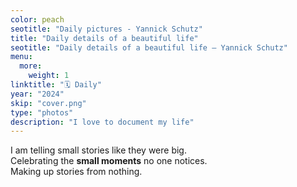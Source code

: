 ```yaml
---
color: peach
seotitle: "Daily pictures - Yannick Schutz"
title: "Daily details of a beautiful life"
seotitle: "Daily details of a beautiful life – Yannick Schutz"
menu:
  more:
    weight: 1
linktitle: "🗓️ Daily"
year: "2024"
skip: "cover.png"
type: "photos"
description: "I love to document my life"
---
```


I am telling small stories like they were big.  
Celebrating the **small moments** no one notices.  
Making up stories from nothing.  
